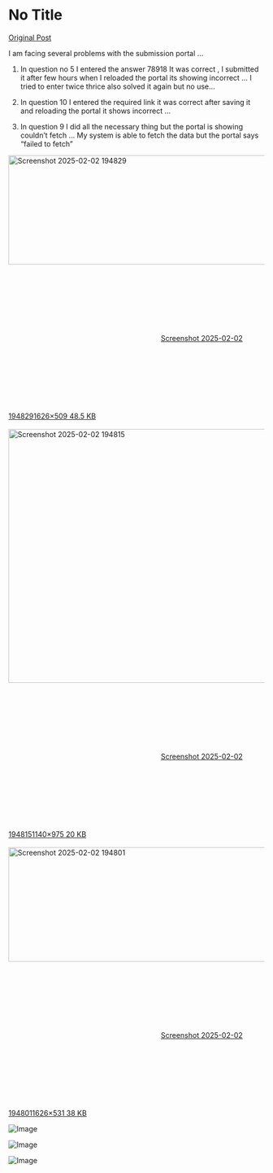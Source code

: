# No Title

[Original Post](https://discourse.onlinedegree.iitm.ac.in/t/161120/157)

<p>I am facing several problems with the submission portal …</p>
<ol>
<li>
<p>In question  no 5 I entered the answer 78918 It was correct , I submitted it after few hours when I reloaded the portal its showing incorrect … I tried to enter twice thrice also solved it again but no use…</p>
</li>
<li>
<p>In question 10 I entered the required link it was correct after saving it and reloading the portal it shows incorrect …</p>
</li>
<li>
<p>In question 9 I did all the necessary thing but the portal is showing couldn’t fetch … My system is able to fetch the data but the portal says “failed to fetch”</p>
</li>
</ol>
<div class="d-image-grid">
<p><div class="lightbox-wrapper"><a class="lightbox" href="https://europe1.discourse-cdn.com/flex013/uploads/iitm/original/3X/b/2/b24400365fd76c5cadffeffdfc102b8dd61812be.png" data-download-href="/uploads/short-url/pr0GdazApRmdCsapfHhOyajUlbg.png?dl=1" title="Screenshot 2025-02-02 194829" rel="noopener nofollow ugc"><img src="https://europe1.discourse-cdn.com/flex013/uploads/iitm/optimized/3X/b/2/b24400365fd76c5cadffeffdfc102b8dd61812be_2_690x215.png" alt="Screenshot 2025-02-02 194829" data-base62-sha1="pr0GdazApRmdCsapfHhOyajUlbg" width="690" height="215" srcset="https://europe1.discourse-cdn.com/flex013/uploads/iitm/optimized/3X/b/2/b24400365fd76c5cadffeffdfc102b8dd61812be_2_690x215.png, https://europe1.discourse-cdn.com/flex013/uploads/iitm/optimized/3X/b/2/b24400365fd76c5cadffeffdfc102b8dd61812be_2_1035x322.png 1.5x, https://europe1.discourse-cdn.com/flex013/uploads/iitm/optimized/3X/b/2/b24400365fd76c5cadffeffdfc102b8dd61812be_2_1380x430.png 2x" data-dominant-color="0A1F2E"><div class="meta"><svg class="fa d-icon d-icon-far-image svg-icon" aria-hidden="true"><use href="#far-image"></use></svg><span class="filename">Screenshot 2025-02-02 194829</span><span class="informations">1626×509 48.5 KB</span><svg class="fa d-icon d-icon-discourse-expand svg-icon" aria-hidden="true"><use href="#discourse-expand"></use></svg></div></a></div><br>
<div class="lightbox-wrapper"><a class="lightbox" href="https://europe1.discourse-cdn.com/flex013/uploads/iitm/original/3X/b/9/b98ccd9492006221ee5b16d416dfecb71c966e90.png" data-download-href="/uploads/short-url/qts04vtP9Z2d5Sh9lc2b0w5GhUY.png?dl=1" title="Screenshot 2025-02-02 194815" rel="noopener nofollow ugc"><img src="https://europe1.discourse-cdn.com/flex013/uploads/iitm/optimized/3X/b/9/b98ccd9492006221ee5b16d416dfecb71c966e90_2_584x499.png" alt="Screenshot 2025-02-02 194815" data-base62-sha1="qts04vtP9Z2d5Sh9lc2b0w5GhUY" width="584" height="499" srcset="https://europe1.discourse-cdn.com/flex013/uploads/iitm/optimized/3X/b/9/b98ccd9492006221ee5b16d416dfecb71c966e90_2_584x499.png, https://europe1.discourse-cdn.com/flex013/uploads/iitm/optimized/3X/b/9/b98ccd9492006221ee5b16d416dfecb71c966e90_2_876x748.png 1.5x, https://europe1.discourse-cdn.com/flex013/uploads/iitm/original/3X/b/9/b98ccd9492006221ee5b16d416dfecb71c966e90.png 2x" data-dominant-color="161616"><div class="meta"><svg class="fa d-icon d-icon-far-image svg-icon" aria-hidden="true"><use href="#far-image"></use></svg><span class="filename">Screenshot 2025-02-02 194815</span><span class="informations">1140×975 20 KB</span><svg class="fa d-icon d-icon-discourse-expand svg-icon" aria-hidden="true"><use href="#discourse-expand"></use></svg></div></a></div><br>
<div class="lightbox-wrapper"><a class="lightbox" href="https://europe1.discourse-cdn.com/flex013/uploads/iitm/original/3X/6/a/6a50cc89a7ecf96749fdfd9f965679452c2b3a54.png" data-download-href="/uploads/short-url/favIOJ9kqsf1aLJGOItCPuLf1Aw.png?dl=1" title="Screenshot 2025-02-02 194801" rel="noopener nofollow ugc"><img src="https://europe1.discourse-cdn.com/flex013/uploads/iitm/optimized/3X/6/a/6a50cc89a7ecf96749fdfd9f965679452c2b3a54_2_690x225.png" alt="Screenshot 2025-02-02 194801" data-base62-sha1="favIOJ9kqsf1aLJGOItCPuLf1Aw" width="690" height="225" srcset="https://europe1.discourse-cdn.com/flex013/uploads/iitm/optimized/3X/6/a/6a50cc89a7ecf96749fdfd9f965679452c2b3a54_2_690x225.png, https://europe1.discourse-cdn.com/flex013/uploads/iitm/optimized/3X/6/a/6a50cc89a7ecf96749fdfd9f965679452c2b3a54_2_1035x337.png 1.5x, https://europe1.discourse-cdn.com/flex013/uploads/iitm/optimized/3X/6/a/6a50cc89a7ecf96749fdfd9f965679452c2b3a54_2_1380x450.png 2x" data-dominant-color="EAE9EA"><div class="meta"><svg class="fa d-icon d-icon-far-image svg-icon" aria-hidden="true"><use href="#far-image"></use></svg><span class="filename">Screenshot 2025-02-02 194801</span><span class="informations">1626×531 38 KB</span><svg class="fa d-icon d-icon-discourse-expand svg-icon" aria-hidden="true"><use href="#discourse-expand"></use></svg></div></a></div></p>
</div>

![Image](https://europe1.discourse-cdn.com/flex013/uploads/iitm/optimized/3X/b/2/b24400365fd76c5cadffeffdfc102b8dd61812be_2_690x215.png)

![Image](https://europe1.discourse-cdn.com/flex013/uploads/iitm/optimized/3X/6/a/6a50cc89a7ecf96749fdfd9f965679452c2b3a54_2_690x225.png)

![Image](https://europe1.discourse-cdn.com/flex013/uploads/iitm/optimized/3X/b/9/b98ccd9492006221ee5b16d416dfecb71c966e90_2_584x499.png)